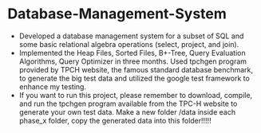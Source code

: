 # Database-Management-System
* Developed a database management system for a subset of SQL and some basic relational algebra operations (select,
project, and join).
* Implemented the Heap Files, Sorted Files, B+-Tree, Query Evaluation Algorithms, Query Optimizer in three months. Used tpchgen
program provided by TPCH website, the famous standard database benchmark, to generate the big test data and utilized
the google test framework to enhance my testing.
* If you want to run this project, please remember to download, compile, and run the tpchgen program available from the TPC-H website to generate your own test data. Make a new folder /data inside each phase_x folder, copy the generated data into this folder!!!!!
